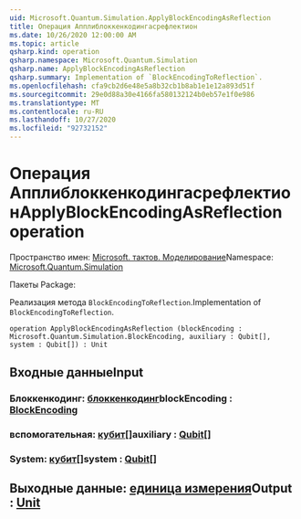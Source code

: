 ```yaml
---
uid: Microsoft.Quantum.Simulation.ApplyBlockEncodingAsReflection
title: Операция Апплиблоккенкодингасрефлектион
ms.date: 10/26/2020 12:00:00 AM
ms.topic: article
qsharp.kind: operation
qsharp.namespace: Microsoft.Quantum.Simulation
qsharp.name: ApplyBlockEncodingAsReflection
qsharp.summary: Implementation of `BlockEncodingToReflection`.
ms.openlocfilehash: cfa9cb2d6e48e5a8b32cb1b8ab1e1e12a893d51f
ms.sourcegitcommit: 29e0d88a30e4166fa580132124b0eb57e1f0e986
ms.translationtype: MT
ms.contentlocale: ru-RU
ms.lasthandoff: 10/27/2020
ms.locfileid: "92732152"
---
```

# <a name="applyblockencodingasreflection-operation"></a><span data-ttu-id="cbcc9-102">Операция Апплиблоккенкодингасрефлектион</span><span class="sxs-lookup"><span data-stu-id="cbcc9-102">ApplyBlockEncodingAsReflection operation</span></span>

<span data-ttu-id="cbcc9-103">Пространство имен: [Microsoft. тактов. Моделирование](xref:Microsoft.Quantum.Simulation)</span><span class="sxs-lookup"><span data-stu-id="cbcc9-103">Namespace: [Microsoft.Quantum.Simulation](xref:Microsoft.Quantum.Simulation)</span></span>

<span data-ttu-id="cbcc9-104">Пакеты [](https://nuget.org/packages/)</span><span class="sxs-lookup"><span data-stu-id="cbcc9-104">Package: [](https://nuget.org/packages/)</span></span>


<span data-ttu-id="cbcc9-105">Реализация метода `BlockEncodingToReflection`.</span><span class="sxs-lookup"><span data-stu-id="cbcc9-105">Implementation of `BlockEncodingToReflection`.</span></span>

```qsharp
operation ApplyBlockEncodingAsReflection (blockEncoding : Microsoft.Quantum.Simulation.BlockEncoding, auxiliary : Qubit[], system : Qubit[]) : Unit
```


## <a name="input"></a><span data-ttu-id="cbcc9-106">Входные данные</span><span class="sxs-lookup"><span data-stu-id="cbcc9-106">Input</span></span>

### <a name="blockencoding--blockencoding"></a><span data-ttu-id="cbcc9-107">Блоккенкодинг: [блоккенкодинг](xref:Microsoft.Quantum.Simulation.BlockEncoding)</span><span class="sxs-lookup"><span data-stu-id="cbcc9-107">blockEncoding : [BlockEncoding](xref:Microsoft.Quantum.Simulation.BlockEncoding)</span></span>




### <a name="auxiliary--qubit"></a><span data-ttu-id="cbcc9-108">вспомогательная: [кубит](xref:microsoft.quantum.lang-ref.qubit)[]</span><span class="sxs-lookup"><span data-stu-id="cbcc9-108">auxiliary : [Qubit](xref:microsoft.quantum.lang-ref.qubit)[]</span></span>




### <a name="system--qubit"></a><span data-ttu-id="cbcc9-109">System: [кубит](xref:microsoft.quantum.lang-ref.qubit)[]</span><span class="sxs-lookup"><span data-stu-id="cbcc9-109">system : [Qubit](xref:microsoft.quantum.lang-ref.qubit)[]</span></span>





## <a name="output--unit"></a><span data-ttu-id="cbcc9-110">Выходные данные: [единица измерения](xref:microsoft.quantum.lang-ref.unit)</span><span class="sxs-lookup"><span data-stu-id="cbcc9-110">Output : [Unit](xref:microsoft.quantum.lang-ref.unit)</span></span>

